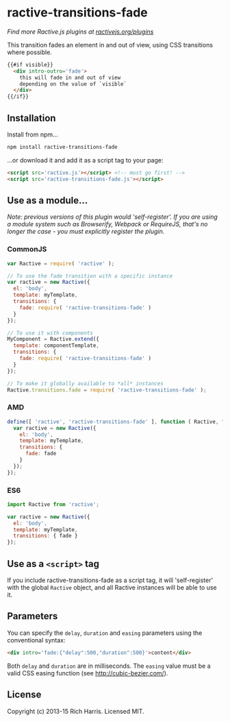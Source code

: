 # ractive-transitions-fade

*Find more Ractive.js plugins at [ractivejs.org/plugins](http://ractivejs.org/plugins)*

This transition fades an element in and out of view, using CSS transitions where possible.

```html
{{#if visible}}
  <div intro-outro='fade'>
    this will fade in and out of view
    depending on the value of `visible`
  </div>
{{/if}}
```

## Installation

Install from npm...

```bash
npm install ractive-transitions-fade
```

...or download it and add it as a script tag to your page:

```html
<script src='ractive.js'></script> <!-- must go first! -->
<script src='ractive-transitions-fade.js'></script>
```

## Use as a module...

*Note: previous versions of this plugin would 'self-register'. If you are using a module system such as Browserify, Webpack or RequireJS, that's no longer the case - you must explicitly register the plugin.*


### CommonJS

```js
var Ractive = require( 'ractive' );

// To use the fade transition with a specific instance
var ractive = new Ractive({
  el: 'body',
  template: myTemplate,
  transitions: {
    fade: require( 'ractive-transitions-fade' )
  }
});

// To use it with components
MyComponent = Ractive.extend({
  template: componentTemplate,
  transitions: {
    fade: require( 'ractive-transitions-fade' )
  }
});

// To make it globally available to *all* instances
Ractive.transitions.fade = require( 'ractive-transitions-fade' );
```


### AMD

```js
define([ 'ractive', 'ractive-transitions-fade' ], function ( Ractive, fade ) {
  var ractive = new Ractive({
    el: 'body',
    template: myTemplate,
    transitions: {
      fade: fade
    }
  });
});
```


### ES6

```js
import Ractive from 'ractive';

var ractive = new Ractive({
  el: 'body',
  template: myTemplate,
  transitions: { fade }
});
```


## Use as a `<script>` tag

If you include ractive-transitions-fade as a script tag, it will 'self-register' with the global `Ractive` object, and all Ractive instances will be able to use it.



## Parameters

You can specify the `delay`, `duration` and `easing` parameters using the conventional syntax:

```html
<div intro='fade:{"delay":500,"duration":500}'>content</div>
```

Both `delay` and `duration` are in milliseconds. The `easing` value must be a valid CSS easing function (see http://cubic-bezier.com/).



## License

Copyright (c) 2013-15 Rich Harris. Licensed MIT.
